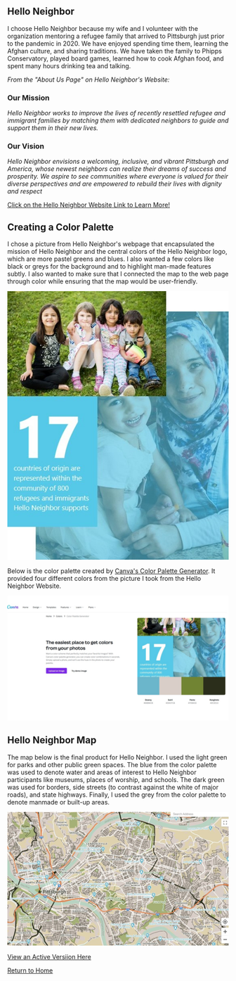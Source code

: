 ## Hello Neighbor 

I choose Hello Neighbor because my wife and I volunteer with the organization mentoring a refugee family that arrived to Pittsburgh just prior to the pandemic in 2020. We have enjoyed spending time them, learning the Afghan culture, and sharing traditions. We have taken the family to Phipps Conservatory, played board games, learned how to cook Afghan food, and spent many hours drinking tea and talking. 

*From the "About Us Page" on Hello Neighbor's Website:*  

### Our Mission

*Hello Neighbor works to improve the lives of recently resettled refugee and immigrant families by matching them with dedicated neighbors to guide and support them in their new lives.*

### Our Vision

*Hello Neighbor envisions a welcoming, inclusive, and vibrant Pittsburgh and America, whose newest neighbors can realize their dreams of success and prosperity. We aspire to see communities where everyone is valued for their diverse perspectives and are empowered to rebuild their lives with dignity and respect*

[Click on the Hello Neighbor Website Link to Learn More!](https://www.helloneighbor.io/about)

## Creating a Color Palette

I chose a picture from Hello Neighbor's webpage that encapsulated the mission of Hello Neighbor and the central colors of the Hello Neighbor logo, which are more pastel greens and blues. I also wanted a few colors like black or greys for the background and to highlight man-made features subtly. I also wanted to make sure that I connected the map to the web page through color while ensuring that the map would be user-friendly. 

![picture](Pictures/HelloNeighbor_Pic.jpg)

Below is the color palette created by [Canva's Color Palette Generator](https://www.canva.com/colors/color-palette-generator/). It provided four different colors from the picture I took from the Hello Neighbor Website.

![Palette](Pictures/HelloNeighbor_ColorPalette.jpg)

## Hello Neighbor Map

The map below is the final product for Hello Neighbor. I used the light green for parks and other public green spaces. The blue from the color palette was used to denote water and areas of interest to Hello Neighbor participants like museums, places of worship, and schools. The dark green was used for borders, side streets (to contrast against the white of major roads), and state highways. Finally, I used the grey from the color palette to denote manmade or built-up areas.

![Map](Pictures/HelloMap.jpg)

[View an Active Versiion Here](ActiveMap.html)

[Return to Home](README.md)
